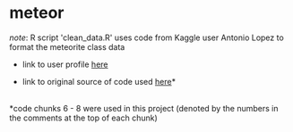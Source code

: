 # meteor
*note*: R script 'clean_data.R' uses code from Kaggle user 
Antonio Lopez to format the meteorite class data

- link to user profile [here](https://www.kaggle.com/antoniolopez/)

- link to original source of code used [here](https://www.kaggle.com/antoniolopez/meteorite-landings-class-categorization)*

</br>
*code chunks 6 - 8 were used in this project 
(denoted by the numbers in the comments at the top of each chunk)
